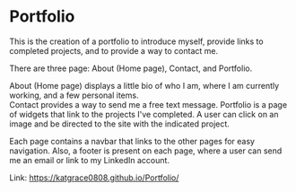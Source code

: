 # Portfolio

This is the creation of a portfolio to introduce myself, provide links to completed projects, and to provide a way to contact me.  

There are three page: About (Home page), Contact, and Portfolio.

About (Home page) displays a little bio of who I am, where I am currently working, and a few personal items.  
Contact provides a way to send me a free text message.
Portfolio is a page of widgets that link to the projects I've completed.  A user can click on an image and be directed to the site with
the indicated project.

Each page contains a navbar that links to the other pages for easy navigation.  Also, a footer is present on each page, where a user
can send me an email or link to my LinkedIn account.  

Link: https://katgrace0808.github.io/Portfolio/
